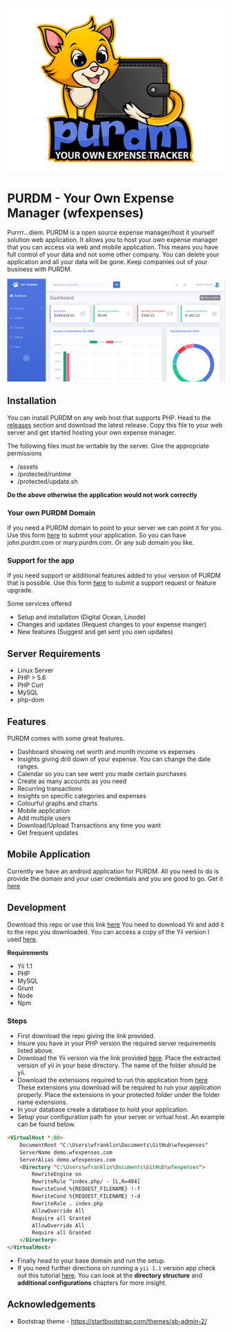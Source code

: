 ![screenshot](./purdm_icon.png)

# PURDM - Your Own Expense Manager (wfexpenses)

Purrrr...diem. PURDM is a open source expense manager/host it yourself solution web application. It allows you 
to host your own expense manager that you can access via web and mobile application.
This means you have full control of your data and not some other company. You can delete your application
and all your data will be gone. Keep companies out of your business with PURDM.

![screenshot](./screenshots/screenshot_001.png)

## Installation

You can install PURDM on any web host that supports PHP. Head to the 
[releases](https://github.com/wyntonfranklin/wfexpenses/releases) 
section and download the latest release. Copy this file to your web server and 
get started hosting your own expense manager.

The following files must be writable by the server. Give the 
appropriate permissions
* /assets
* /protected/runtime
* /protected/update.sh

**Do the above otherwise the application would not work correctly**

### Your own PURDM Domain
If you need a PURDM domain to point to your server we can point it for you.
Use this form [here](https://forms.gle/qThfHMoKHAdgafKs8) to submit your application.
So you can have john.purdm.com or mary.purdm.com. Or any sub domain you like.

### Support for the app
If you need support or additional features added to your version of PURDM that is possible.
Use this form [here](https://forms.gle/qThfHMoKHAdgafKs8) to submit a support request or feature upgrade.

Some services offered
* Setup and installation (Digital Ocean, Linode)
* Changes and updates (Request changes to your expense manger)
* New features (Suggest and get sent you own updates)

## Server Requirements

* Linux Server
* PHP > 5.6
* PHP Curl
* MySQL
* php-dom


## Features

PURDM comes with some great features.

* Dashboard showing net worth and month income vs expenses
* Insights giving drill down of your expense. You can change the date ranges.
* Calendar so you can see went you made certain purchases
* Create as many accounts as you need
* Recurring transactions
* Insights on specific categories and expenses
* Colourful graphs and charts
* Mobile application
* Add multiple users
* Download/Upload Transactions any time you want
* Get frequent updates

## Mobile Application

Currently we have an android application for PURDM. All you need to 
do is provide the domain and your user credentials and you are good
to go. Get it [here](https://play.google.com/store/apps/details?id=com.purdm.app&hl=en)

## Development 

Download this repo or use this link [here](https://github.com/wyntonfranklin/wfexpenses.git)
You need to download Yii and add it to the repo you downloaded. You can access
a copy of the Yii version I used [here](https://wfspace.sfo2.digitaloceanspaces.com/yii.zip).

**Requirements**
* Yii 1.1
* PHP
* MySQL
* Grunt
* Node
* Npm

### Steps

* First download the repo giving the link provided.
* Insure you have in your PHP version the required server requirements listed above.
* Download the Yii version via the link provided [here](https://wfspace.sfo2.digitaloceanspaces.com/yii.zip).
Place the extracted version of yii in your base directory. The name of the folder should be yii.
* Download the extensions required to run this application from [here](https://wfspace.sfo2.digitaloceanspaces.com/extensions.zip)
These extensions you download will be required to run your application properly. Place the extensions in your protected folder under the folder name
extensions.
* In your database create a database to hold your application.
* Setup your configuration path for your server or virtual host. An example can be found below.

```html
<VirtualHost *:80>
    DocumentRoot "C:\Users\wfranklin\Documents\GitHub\wfexpenses"
    ServerName demo.wfexpenses.com
    ServerAlias demo.wfexpenses.com
    <Directory "C:\Users\wfranklin\Documents\GitHub\wfexpenses"> 
        RewriteEngine on
        RewriteRule ^index.php/ - [L,R=404]
        RewriteCond %{REQUEST_FILENAME} !-f
        RewriteCond %{REQUEST_FILENAME} !-d
        RewriteRule . index.php
        AllowOverride All
        Require all Granted        
        AllowOverride All
        Require all Granted
    </Directory>
</VirtualHost>
```
* Finally head to your base domain and run the setup.
* If you need further directions on running a `yii 1.1` version app check out this tutorial [here](https://app.wftutorials.com/tutorial/111).
You can look at the **directory structure** and **additional configurations** chapters for more insight.

## Acknowledgements

* Bootstrap theme - https://startbootstrap.com/themes/sb-admin-2/



